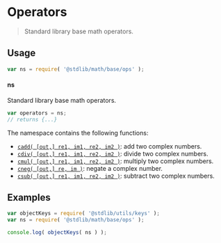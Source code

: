 <!--

@license Apache-2.0

Copyright (c) 2021 The Stdlib Authors.

Licensed under the Apache License, Version 2.0 (the "License");
you may not use this file except in compliance with the License.
You may obtain a copy of the License at

   http://www.apache.org/licenses/LICENSE-2.0

Unless required by applicable law or agreed to in writing, software
distributed under the License is distributed on an "AS IS" BASIS,
WITHOUT WARRANTIES OR CONDITIONS OF ANY KIND, either express or implied.
See the License for the specific language governing permissions and
limitations under the License.

-->

# Operators

> Standard library base math operators.

<section class="usage">

## Usage

```javascript
var ns = require( '@stdlib/math/base/ops' );
```

#### ns

Standard library base math operators.

```javascript
var operators = ns;
// returns {...}
```

The namespace contains the following functions:

<!-- <toc pattern="*"> -->

<div class="namespace-toc">

-   <span class="signature">[`cadd( [out,] re1, im1, re2, im2 )`][@stdlib/math/base/ops/cadd]</span><span class="delimiter">: </span><span class="description">add two complex numbers.</span>
-   <span class="signature">[`cdiv( [out,] re1, im1, re2, im2 )`][@stdlib/math/base/ops/cdiv]</span><span class="delimiter">: </span><span class="description">divide two complex numbers.</span>
-   <span class="signature">[`cmul( [out,] re1, im1, re2, im2 )`][@stdlib/math/base/ops/cmul]</span><span class="delimiter">: </span><span class="description">multiply two complex numbers.</span>
-   <span class="signature">[`cneg( [out,] re, im )`][@stdlib/math/base/ops/cneg]</span><span class="delimiter">: </span><span class="description">negate a complex number.</span>
-   <span class="signature">[`csub( [out,] re1, im1, re2, im2 )`][@stdlib/math/base/ops/csub]</span><span class="delimiter">: </span><span class="description">subtract two complex numbers.</span>

</div>

<!-- </toc> -->

</section>

<!-- /.usage -->

<section class="examples">

## Examples

<!-- TODO: better examples -->

<!-- eslint no-undef: "error" -->

```javascript
var objectKeys = require( '@stdlib/utils/keys' );
var ns = require( '@stdlib/math/base/ops' );

console.log( objectKeys( ns ) );
```

</section>

<!-- /.examples -->

<section class="links">

<!-- <toc-links> -->

[@stdlib/math/base/ops/cadd]: https://www.npmjs.com/package/@stdlib/math/tree/main/base/ops/cadd

[@stdlib/math/base/ops/cdiv]: https://www.npmjs.com/package/@stdlib/math/tree/main/base/ops/cdiv

[@stdlib/math/base/ops/cmul]: https://www.npmjs.com/package/@stdlib/math/tree/main/base/ops/cmul

[@stdlib/math/base/ops/cneg]: https://www.npmjs.com/package/@stdlib/math/tree/main/base/ops/cneg

[@stdlib/math/base/ops/csub]: https://www.npmjs.com/package/@stdlib/math/tree/main/base/ops/csub

<!-- </toc-links> -->

</section>

<!-- /.links -->
